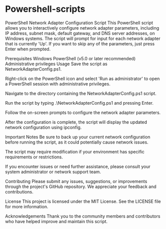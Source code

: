 # Powershell-scripts

PowerShell Network Adapter Configuration Script
This PowerShell script allows you to interactively configure network adapter parameters, including IP address, subnet mask, default gateway, and DNS server addresses, on Windows systems. The script will prompt for input for each network adapter that is currently 'Up'. If you want to skip any of the parameters, just press Enter when prompted.

Prerequisites
Windows PowerShell (v5.0 or later recommended)
Administrative privileges
Usage
Save the script as NetworkAdapterConfig.ps1.

Right-click on the PowerShell icon and select 'Run as administrator' to open a PowerShell session with administrative privileges.

Navigate to the directory containing the NetworkAdapterConfig.ps1 script.

Run the script by typing .\NetworkAdapterConfig.ps1 and pressing Enter.

Follow the on-screen prompts to configure the network adapter parameters.

After the configuration is complete, the script will display the updated network configuration using ipconfig.

Important Notes
Be sure to back up your current network configuration before running the script, as it could potentially cause network issues.

The script may require modification if your environment has specific requirements or restrictions.

If you encounter issues or need further assistance, please consult your system administrator or network support team.

Contributing
Please submit any issues, suggestions, or improvements through the project's GitHub repository. We appreciate your feedback and contributions.

License
This project is licensed under the MIT License. See the LICENSE file for more information.

Acknowledgements
Thank you to the community members and contributors who have helped improve and maintain this script.
